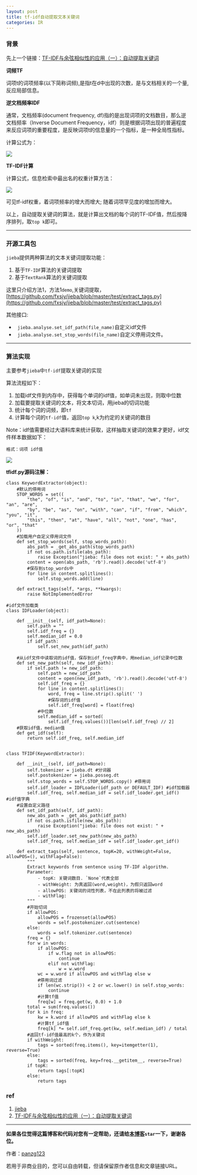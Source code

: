 ```yaml
---
layout: post
title: tf-idf自动提取文本关键词
categories: IR
---
```

### 背景

先上一个链接：[TF-IDF与余弦相似性的应用（一）：自动提取关键词](http://www.ruanyifeng.com/blog/2013/03/tf-idf.html "TF-IDF与余弦相似性的应用（一）：自动提取关键词")

**词频TF**

词项t的词项频率(以下简称词频),是指t在d中出现的次数，是与文档相关的一个量,反应局部信息。

**逆文档频率IDF**

通常，文档频率(document frequency, df)指的是出现词项的文档数目，那么逆文档频率（Inverse Document Frequency，idf）则是根据词项出现的普遍程度来反应词项的重要程度，是反映词项t的信息量的一个指标，是一种全局性指标。

计算公式为：

[![](http://7xsvsk.com1.z0.glb.clouddn.com/idf.jpg)](http://7xsvsk.com1.z0.glb.clouddn.com/idf.jpg)

**TF-IDF计算**

计算公式，信息检索中最出名的权重计算方法：

[![](http://7xsvsk.com1.z0.glb.clouddn.com/tfidf.jpg)](http://7xsvsk.com1.z0.glb.clouddn.com/tfidf.jpg)

可见tf-idf权重，着词项频率的增大而增大; 随着词项罕见度的增加而增大。

以上，自动提取关键词的算法，就是计算出文档的每个词的TF-IDF值，然后按降序排列，取`top k`即可。

---------------------

### 开源工具包

`jieba`提供两种算法的文本关键词提取功能：

1. 基于`TF-IDF`算法的关键词提取
2. 基于`TextRank`算法的关键词提取

这里只介绍方法1，方法1`demo`,关键词提取，[https://github.com/fxsjy/jieba/blob/master/test/extract_tags.py](https://github.com/fxsjy/jieba/blob/master/test/extract_tags.py)

其他接口:

* ` jieba.analyse.set_idf_path(file_name)`自定义idf文件
* ` jieba.analyse.set_stop_words(file_name)`自定义停用词文件。

------------------

### 算法实现

主要参考`jieba`中`tf-idf`提取关键词的实现

算法流程如下：

1. 加载idf文件到内存中，获得每个单词的idf值，如单词未出现，则取中位数
2. 加载要提取关键词的文本，将文本切词，用jieba的切词功能
3. 统计每个词的词频，即`tf`
4. 计算每个词的`tf-idf`值，返回`top k`,k为约定的关键词的数目

Note：idf值需要经过大语料库来统计获取，这样抽取关键词的效果才更好，idf文件样本数据如下：

`格式：词项 idf值`

[![](http://7xsvsk.com1.z0.glb.clouddn.com/idf_txt.png)](http://7xsvsk.com1.z0.glb.clouddn.com/idf_txt.png)

**tfidf.py源码注解：**

```
class KeywordExtractor(object):
    #默认的停用词
    STOP_WORDS = set((
        "the", "of", "is", "and", "to", "in", "that", "we", "for", "an", "are",
        "by", "be", "as", "on", "with", "can", "if", "from", "which", "you", "it",
        "this", "then", "at", "have", "all", "not", "one", "has", "or", "that"
    ))
    #加载用户自定义停用词文件
    def set_stop_words(self, stop_words_path):
        abs_path = _get_abs_path(stop_words_path)
        if not os.path.isfile(abs_path):
            raise Exception("jieba: file does not exist: " + abs_path)
        content = open(abs_path, 'rb').read().decode('utf-8')
        #保存到stop_words中
        for line in content.splitlines():
            self.stop_words.add(line)

    def extract_tags(self, *args, **kwargs):
        raise NotImplementedError

#idf文件加载类
class IDFLoader(object):

    def __init__(self, idf_path=None):
        self.path = ""
        self.idf_freq = {}
        self.median_idf = 0.0
        if idf_path:
            self.set_new_path(idf_path)
    
    #从idf文件中读取词的idf值，保存到idf_freq字典中，用median_idf记录中位数
    def set_new_path(self, new_idf_path):
        if self.path != new_idf_path:
            self.path = new_idf_path
            content = open(new_idf_path, 'rb').read().decode('utf-8')
            self.idf_freq = {}
            for line in content.splitlines():
                word, freq = line.strip().split(' ')
                #保存词的idf值
                self.idf_freq[word] = float(freq)
            #中位数
            self.median_idf = sorted(
                self.idf_freq.values())[len(self.idf_freq) // 2]
    #获取idf值，median值
    def get_idf(self):
        return self.idf_freq, self.median_idf


class TFIDF(KeywordExtractor):

    def __init__(self, idf_path=None):
        self.tokenizer = jieba.dt #分词器
        self.postokenizer = jieba.posseg.dt
        self.stop_words = self.STOP_WORDS.copy() #停用词
        self.idf_loader = IDFLoader(idf_path or DEFAULT_IDF) #idf加载器
        self.idf_freq, self.median_idf = self.idf_loader.get_idf() #idf值字典
    #设置自定义路径
    def set_idf_path(self, idf_path):
        new_abs_path = _get_abs_path(idf_path)
        if not os.path.isfile(new_abs_path):
            raise Exception("jieba: file does not exist: " + new_abs_path)
        self.idf_loader.set_new_path(new_abs_path)
        self.idf_freq, self.median_idf = self.idf_loader.get_idf()

    def extract_tags(self, sentence, topK=20, withWeight=False, allowPOS=(), withFlag=False):
        """
        Extract keywords from sentence using TF-IDF algorithm.
        Parameter:
            - topK: 关键词数目. `None`代表全部
            - withWeight: 为真返回(word,weight)，为假只返回word
            - allowPOS: 关键词的词性列表，不在此列表的将被过滤
            - withFlag: 
        """
        #开始切词
        if allowPOS:
            allowPOS = frozenset(allowPOS)
            words = self.postokenizer.cut(sentence)
        else:
            words = self.tokenizer.cut(sentence)
        freq = {}
        for w in words:
            if allowPOS:
                if w.flag not in allowPOS:
                    continue
                elif not withFlag:
                    w = w.word
            wc = w.word if allowPOS and withFlag else w
            #停用词过滤
            if len(wc.strip()) < 2 or wc.lower() in self.stop_words:
                continue
            #计算tf值
            freq[w] = freq.get(w, 0.0) + 1.0
        total = sum(freq.values())
        for k in freq:
            kw = k.word if allowPOS and withFlag else k
            #计算tf_idf值
            freq[k] *= self.idf_freq.get(kw, self.median_idf) / total
        #返回tf-idf值最高的k个，作为关键词
        if withWeight:
            tags = sorted(freq.items(), key=itemgetter(1), reverse=True)
        else:
            tags = sorted(freq, key=freq.__getitem__, reverse=True)
        if topK:
            return tags[:topK]
        else:
            return tags
```

### ref

1. [jieba](https://github.com/fxsjy/jieba "jieba")
2. [TF-IDF与余弦相似性的应用（一）：自动提取关键词](http://www.ruanyifeng.com/blog/2013/03/tf-idf.html)

------------

**如果各位觉得这篇博客和代码对您有一定帮助，还请给[本博客](https://github.com/panzg123/panzg123.github.io)`star`一下，谢谢各位。**

作者：[panzg123](https://github.com/panzg123)

若用于非商业目的，您可以自由转载，但请保留原作者信息和文章链接URL。